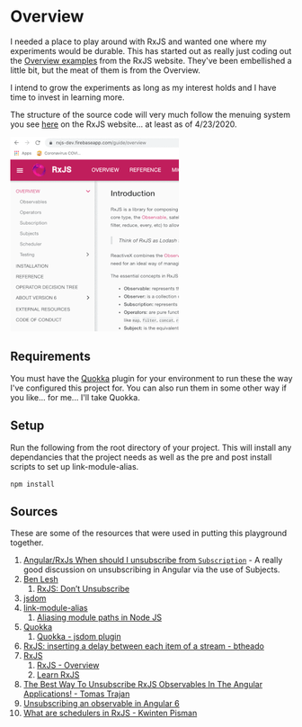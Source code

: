# Overview
I needed a place to play around with RxJS and wanted one where my experiments would be durable. 
This has started out as really just coding out the [Overview examples](https://rxjs-dev.firebaseapp.com/guide/overview) 
from the RxJS website. They've been embellished a little bit, but the meat of them is from the Overview. 

I intend to grow the experiments as long as my interest holds and I have time to invest in learning more.

The structure of the source code will very much follow the menuing system you see 
[here](https://rxjs-dev.firebaseapp.com/guide/overview) on the RxJS website... at least as of 4/23/2020.

![](images/rxjs.page.menu.structure.gif)

## Requirements

You must have the [Quokka](https://quokkajs.com/) plugin for your environment to run these the way I've configured this project for. You can also
run them in some other way if you like... for me... I'll take Quokka.

## Setup

Run the following from the root directory of your project. This will install any dependancies that the project needs
as well as the pre and post install scripts to set up link-module-alias.

```$xslt
npm install
```

## Sources
These are some of the resources that were used in putting this playground together.

1. [Angular/RxJs When should I unsubscribe from `Subscription`](https://stackoverflow.com/questions/38008334/angular-rxjs-when-should-i-unsubscribe-from-subscription) - 
A really good discussion on unsubscribing in Angular via the use of Subjects.
1. [Ben Lesh](https://medium.com/@benlesh)
    1. [RxJS: Don’t Unsubscribe](https://medium.com/@benlesh/rxjs-dont-unsubscribe-6753ed4fda87)
1. [jsdom](https://github.com/jsdom/jsdom)
1. [link-module-alias](https://www.npmjs.com/package/link-module-alias)
    1. [Aliasing module paths in Node JS](https://arunmichaeldsouza.com/blog/aliasing-module-paths-in-node-js)
1. [Quokka](https://quokkajs.com/)
    1. [Quokka - jsdom plugin](https://github.com/wallabyjs/jsdom-quokka-plugin)
1. [RxJS: inserting a delay between each item of a stream - btheado](https://observablehq.com/@btheado/rxjs-inserting-a-delay-between-each-item-of-a-stream)
1. [RxJS](https://rxjs-dev.firebaseapp.com/)
    1. [RxJS - Overview](https://rxjs-dev.firebaseapp.com/guide/overview)
    1. [Learn RxJS](https://www.learnrxjs.io/)
1. [The Best Way To Unsubscribe RxJS Observables In The Angular Applications! - Tomas Trajan
](https://medium.com/angular-in-depth/the-best-way-to-unsubscribe-rxjs-observable-in-the-angular-applications-d8f9aa42f6a0)
1. [Unsubscribing an observable in Angular 6](https://getgoingit.blogspot.com/2018/06/unsubscribing-observable-in-angular-2.html)
1. [What are schedulers in RxJS - Kwinten Pisman](https://blog.strongbrew.io/what-are-schedulers-in-rxjs/)


